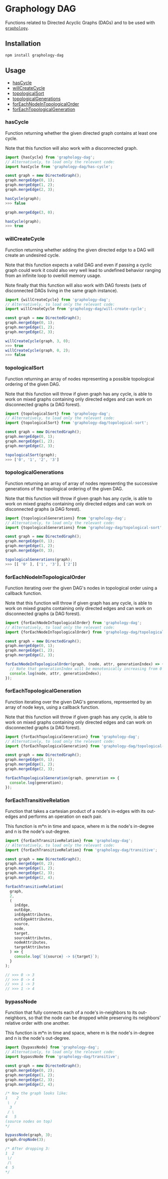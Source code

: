 # Graphology DAG

Functions related to Directed Acyclic Graphs (DAGs) and to be used with [`graphology`](https://graphology.github.io).

## Installation

```
npm install graphology-dag
```

## Usage

- [hasCycle](#hascycle)
- [willCreateCycle](#willcreatecycle)
- [topologicalSort](#topologicalsort)
- [topologicalGenerations](#topologicalgenerations)
- [forEachNodeInTopologicalOrder](#foreachnodeintopologicalorder)
- [forEachTopologicalGeneration](#foreachtopologicalgeneration)

### hasCycle

Function returning whether the given directed graph contains at least one cycle.

Note that this function will also work with a disconnected graph.

```js
import {hasCycle} from 'graphology-dag';
// Alternatively, to load only the relevant code:
import hasCycle from 'graphology-dag/has-cycle';

const graph = new DirectedGraph();
graph.mergeEdge(0, 1);
graph.mergeEdge(1, 2);
graph.mergeEdge(2, 3);

hasCycle(graph);
>>> false

graph.mergeEdge(3, 0);

hasCycle(graph);
>>> true
```

### willCreateCycle

Function returning whether adding the given directed edge to a DAG will create an undesired cycle.

Note that this function expects a valid DAG and even if passing a cyclic graph could work it could also very well lead to undefined behavior ranging from an infinite loop to overkill memory usage.

Note finally that this function will also work with DAG forests (sets of disconnected DAGs living in the same graph instance).

```js
import {willCreateCycle} from 'graphology-dag';
// Alternatively, to load only the relevant code:
import willCreateCycle from 'graphology-dag/will-create-cycle';

const graph = new DirectedGraph();
graph.mergeEdge(0, 1);
graph.mergeEdge(1, 2);
graph.mergeEdge(2, 3);

willCreateCycle(graph, 3, 0);
>>> true
willCreateCycle(graph, 0, 2);
>>> false
```

### topologicalSort

Function returning an array of nodes representing a possible topological ordering of the given DAG.

Note that this function will throw if given graph has any cycle, is able to work on mixed graphs containing only directed edges and can work on disconnected graphs (a DAG forest).

```js
import {topologicalSort} from 'graphology-dag';
// Alternatively, to load only the relevant code:
import {topologicalSort} from 'graphology-dag/topological-sort';

const graph = new DirectedGraph();
graph.mergeEdge(0, 1);
graph.mergeEdge(1, 2);
graph.mergeEdge(2, 3);

topologicalSort(graph);
>>> ['0', '1', '2', '3']
```

### topologicalGenerations

Function returning an array of array of nodes representing the successive generations of the topological ordering of the given DAG.

Note that this function will throw if given graph has any cycle, is able to work on mixed graphs containing only directed edges and can work on disconnected graphs (a DAG forest).

```js
import {topologicalGenerations} from 'graphology-dag';
// Alternatively, to load only the relevant code:
import {topologicalGenerations} from 'graphology-dag/topological-sort';

const graph = new DirectedGraph();
graph.mergeEdge(0, 1);
graph.mergeEdge(1, 2);
graph.mergeEdge(0, 3);

topologicalGenerations(graph);
>>> [[ '0' ], ['1', '3'], ['2']]
```

### forEachNodeInTopologicalOrder

Function iterating over the given DAG's nodes in topological order using a callback function.

Note that this function will throw if given graph has any cycle, is able to work on mixed graphs containing only directed edges and can work on disconnected graphs (a DAG forest).

```js
import {forEachNodeInTopologicalOrder} from 'graphology-dag';
// Alternatively, to load only the relevant code:
import {forEachNodeInTopologicalOrder} from 'graphology-dag/topological-sort';

const graph = new DirectedGraph();
graph.mergeEdge(0, 1);
graph.mergeEdge(1, 2);
graph.mergeEdge(2, 3);

forEachNodeInTopologicalOrder(graph, (node, attr, generationIndex) => {
  // Note that generationIndex will be monotonically increasing from 0 to n.
  console.log(node, attr, generationIndex);
});
```

### forEachTopologicalGeneration

Function iterating over the given DAG's generations, represented by an array of node keys, using a callback function.

Note that this function will throw if given graph has any cycle, is able to work on mixed graphs containing only directed edges and can work on disconnected graphs (a DAG forest).

```js
import {forEachTopologicalGeneration} from 'graphology-dag';
// Alternatively, to load only the relevant code:
import {forEachTopologicalGeneration} from 'graphology-dag/topological-sort';

const graph = new DirectedGraph();
graph.mergeEdge(0, 1);
graph.mergeEdge(1, 2);
graph.mergeEdge(2, 3);

forEachTopologicalGeneration(graph, generation => {
  console.log(generation);
});
```

### forEachTransitiveRelation

Function that takes a cartesian product of a node's in-edges with
its out-edges and performs an operation on each pair.

This function is m\*n in time and space, where m is the node's in-degree
and n is the node's out-degree.

```js
import {forEachTransitiveRelation} from 'graphology-dag';
// Alternatively, to load only the relevant code:
import {forEachTransitiveRelation} from 'graphology-dag/transitive';

const graph = new DirectedGraph();
graph.mergeEdge(0, 2);
graph.mergeEdge(1, 2);
graph.mergeEdge(2, 3);
graph.mergeEdge(2, 4);

forEachTransitiveRelation(
  graph,
  2,
  (
    inEdge,
    outEdge,
    inEdgeAttributes,
    outEdgeAttributes,
    source,
    node,
    target,
    sourceAttributes,
    nodeAttributes,
    targetAttributes
  ) => {
    console.log(`${source} -> ${target}`);
  }
);

// >>> 0 -> 3
// >>> 0 -> 4
// >>> 1 -> 3
// >>> 1 -> 4
```

### bypassNode

Function that fully connects each of a node's in-neighbors to its
out-neighbors, so that the node can be dropped while preserving its
neighbors' relative order with one another.

This function is m\*n in time and space, where m is the node's in-degree
and n is the node's out-degree.

```js
import {bypassNode} from 'graphology-dag';
// Alternatively, to load only the relevant code:
import bypassNode from 'graphology-dag/transitive';

const graph = new DirectedGraph();
graph.mergeEdge(0, 2);
graph.mergeEdge(1, 2);
graph.mergeEdge(2, 3);
graph.mergeEdge(2, 4);

/* Now the graph looks like:
1    2
 \  /
  3
 / \
4   5
(source nodes on top)
*/

bypassNode(graph, 3);
graph.dropNode(3);

/* After dropping 3:
1  2
 \/
 /\
4  5
*/
```
